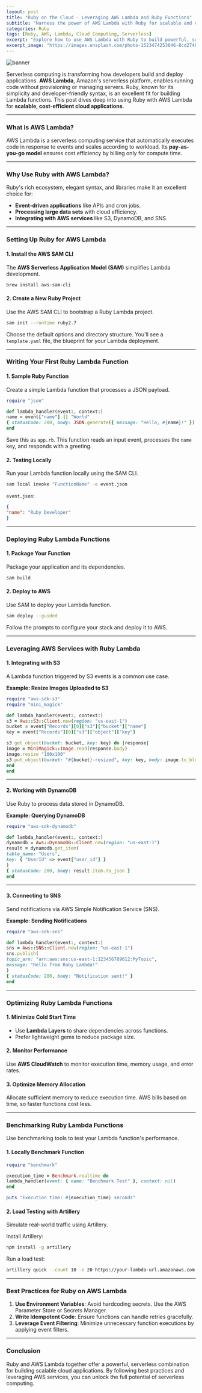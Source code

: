 ```yaml
---
layout: post
title: "Ruby on the Cloud - Leveraging AWS Lambda and Ruby Functions"
subtitle: "Harness the power of AWS Lambda with Ruby for scalable and cost-efficient cloud applications."
categories: Ruby
tags: [Ruby, AWS, Lambda, Cloud Computing, Serverless]
excerpt: "Explore how to use AWS Lambda with Ruby to build powerful, scalable, and serverless cloud applications with real-world examples."
excerpt_image: "https://images.unsplash.com/photo-1523474253046-8cd2748b5fd2"
---
```

![banner](https://images.unsplash.com/photo-1523474253046-8cd2748b5fd2)

Serverless computing is transforming how developers build and deploy applications. **AWS Lambda**, Amazon's serverless platform, enables running code without provisioning or managing servers. Ruby, known for its simplicity and developer-friendly syntax, is an excellent fit for building Lambda functions. This post dives deep into using Ruby with AWS Lambda for **scalable, cost-efficient cloud applications**.

---

### What is AWS Lambda?

AWS Lambda is a serverless computing service that automatically executes code in response to events and scales according to workload. Its **pay-as-you-go model** ensures cost efficiency by billing only for compute time.

---

### Why Use Ruby with AWS Lambda?

Ruby's rich ecosystem, elegant syntax, and libraries make it an excellent choice for:
- **Event-driven applications** like APIs and cron jobs.
- **Processing large data sets** with cloud efficiency.
- **Integrating with AWS services** like S3, DynamoDB, and SNS.

---

### Setting Up Ruby for AWS Lambda

#### 1. Install the AWS SAM CLI
The **AWS Serverless Application Model (SAM)** simplifies Lambda development.

```bash
brew install aws-sam-cli
```

#### 2. Create a New Ruby Project
Use the AWS SAM CLI to bootstrap a Ruby Lambda project.

```bash
sam init --runtime ruby2.7
```

Choose the default options and directory structure. You'll see a `template.yaml` file, the blueprint for your Lambda deployment.

---

### Writing Your First Ruby Lambda Function

#### 1. Sample Ruby Function
Create a simple Lambda function that processes a JSON payload.

```ruby
require "json"

def lambda_handler(event:, context:)
name = event["name"] || "World"
{ statusCode: 200, body: JSON.generate({ message: "Hello, #{name}!" }) }
end
```

Save this as `app.rb`. This function reads an input event, processes the `name` key, and responds with a greeting.

#### 2. Testing Locally
Run your Lambda function locally using the SAM CLI.

```bash
sam local invoke "FunctionName" -e event.json
```

`event.json`:
```json
{
"name": "Ruby Developer"
}
```

---

### Deploying Ruby Lambda Functions

#### 1. Package Your Function
Package your application and its dependencies.

```bash
sam build
```

#### 2. Deploy to AWS
Use SAM to deploy your Lambda function.

```bash
sam deploy --guided
```

Follow the prompts to configure your stack and deploy it to AWS.

---

### Leveraging AWS Services with Ruby Lambda

#### 1. Integrating with S3
A Lambda function triggered by S3 events is a common use case.

**Example: Resize Images Uploaded to S3**
```ruby
require "aws-sdk-s3"
require "mini_magick"

def lambda_handler(event:, context:)
s3 = Aws::S3::Client.new(region: "us-east-1")
bucket = event["Records"][0]["s3"]["bucket"]["name"]
key = event["Records"][0]["s3"]["object"]["key"]

s3.get_object(bucket: bucket, key: key) do |response|
image = MiniMagick::Image.read(response.body)
image.resize "100x100"
s3.put_object(bucket: "#{bucket}-resized", key: key, body: image.to_blob)
end
end
```

---

#### 2. Working with DynamoDB
Use Ruby to process data stored in DynamoDB.

**Example: Querying DynamoDB**
```ruby
require "aws-sdk-dynamodb"

def lambda_handler(event:, context:)
dynamodb = Aws::DynamoDB::Client.new(region: "us-east-1")
result = dynamodb.get_item(
table_name: "Users",
key: { "UserId" => event["user_id"] }
)
{ statusCode: 200, body: result.item.to_json }
end
```

---

#### 3. Connecting to SNS
Send notifications via AWS Simple Notification Service (SNS).

**Example: Sending Notifications**
```ruby
require "aws-sdk-sns"

def lambda_handler(event:, context:)
sns = Aws::SNS::Client.new(region: "us-east-1")
sns.publish(
topic_arn: "arn:aws:sns:us-east-1:123456789012:MyTopic",
message: "Hello from Ruby Lambda!"
)
{ statusCode: 200, body: "Notification sent!" }
end
```

---

### Optimizing Ruby Lambda Functions

#### 1. Minimize Cold Start Time
- Use **Lambda Layers** to share dependencies across functions.
- Prefer lightweight gems to reduce package size.

#### 2. Monitor Performance
Use **AWS CloudWatch** to monitor execution time, memory usage, and error rates.

#### 3. Optimize Memory Allocation
Allocate sufficient memory to reduce execution time. AWS bills based on time, so faster functions cost less.

---

### Benchmarking Ruby Lambda Functions

Use benchmarking tools to test your Lambda function's performance.

#### 1. Locally Benchmark Function
```ruby
require "benchmark"

execution_time = Benchmark.realtime do
lambda_handler(event: { name: "Benchmark Test" }, context: nil)
end

puts "Execution time: #{execution_time} seconds"
```

#### 2. Load Testing with Artillery
Simulate real-world traffic using Artillery.

Install Artillery:
```bash
npm install -g artillery
```

Run a load test:
```bash
artillery quick --count 10 -n 20 https://your-lambda-url.amazonaws.com
```

---

### Best Practices for Ruby on AWS Lambda

1. **Use Environment Variables**: Avoid hardcoding secrets. Use the AWS Parameter Store or Secrets Manager.
2. **Write Idempotent Code**: Ensure functions can handle retries gracefully.
3. **Leverage Event Filtering**: Minimize unnecessary function executions by applying event filters.

---

### Conclusion

Ruby and AWS Lambda together offer a powerful, serverless combination for building scalable cloud applications. By following best practices and leveraging AWS services, you can unlock the full potential of serverless computing.

